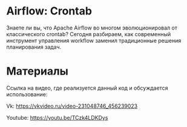 # Airflow: Crontab
Знаете ли вы, что Apache Airflow во многом эволюционировал от классического crontab? Сегодня разбираем, как современный инструмент управления workflow заменил традиционные решения планирования задач.


# Материалы
Ссылка на видео, где реализуется данный код и обсуждается использование:

Vk: https://vkvideo.ru/video-231048746_456239023

Youtube: https://youtu.be/TCzk4LDKDys
